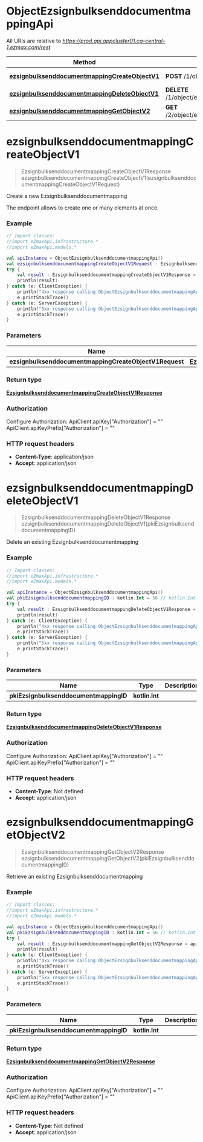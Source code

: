 # ObjectEzsignbulksenddocumentmappingApi

All URIs are relative to *https://prod.api.appcluster01.ca-central-1.ezmax.com/rest*

Method | HTTP request | Description
------------- | ------------- | -------------
[**ezsignbulksenddocumentmappingCreateObjectV1**](ObjectEzsignbulksenddocumentmappingApi.md#ezsignbulksenddocumentmappingCreateObjectV1) | **POST** /1/object/ezsignbulksenddocumentmapping | Create a new Ezsignbulksenddocumentmapping
[**ezsignbulksenddocumentmappingDeleteObjectV1**](ObjectEzsignbulksenddocumentmappingApi.md#ezsignbulksenddocumentmappingDeleteObjectV1) | **DELETE** /1/object/ezsignbulksenddocumentmapping/{pkiEzsignbulksenddocumentmappingID} | Delete an existing Ezsignbulksenddocumentmapping
[**ezsignbulksenddocumentmappingGetObjectV2**](ObjectEzsignbulksenddocumentmappingApi.md#ezsignbulksenddocumentmappingGetObjectV2) | **GET** /2/object/ezsignbulksenddocumentmapping/{pkiEzsignbulksenddocumentmappingID} | Retrieve an existing Ezsignbulksenddocumentmapping


<a id="ezsignbulksenddocumentmappingCreateObjectV1"></a>
# **ezsignbulksenddocumentmappingCreateObjectV1**
> EzsignbulksenddocumentmappingCreateObjectV1Response ezsignbulksenddocumentmappingCreateObjectV1(ezsignbulksenddocumentmappingCreateObjectV1Request)

Create a new Ezsignbulksenddocumentmapping

The endpoint allows to create one or many elements at once.

### Example
```kotlin
// Import classes:
//import eZmaxApi.infrastructure.*
//import eZmaxApi.models.*

val apiInstance = ObjectEzsignbulksenddocumentmappingApi()
val ezsignbulksenddocumentmappingCreateObjectV1Request : EzsignbulksenddocumentmappingCreateObjectV1Request =  // EzsignbulksenddocumentmappingCreateObjectV1Request | 
try {
    val result : EzsignbulksenddocumentmappingCreateObjectV1Response = apiInstance.ezsignbulksenddocumentmappingCreateObjectV1(ezsignbulksenddocumentmappingCreateObjectV1Request)
    println(result)
} catch (e: ClientException) {
    println("4xx response calling ObjectEzsignbulksenddocumentmappingApi#ezsignbulksenddocumentmappingCreateObjectV1")
    e.printStackTrace()
} catch (e: ServerException) {
    println("5xx response calling ObjectEzsignbulksenddocumentmappingApi#ezsignbulksenddocumentmappingCreateObjectV1")
    e.printStackTrace()
}
```

### Parameters

Name | Type | Description  | Notes
------------- | ------------- | ------------- | -------------
 **ezsignbulksenddocumentmappingCreateObjectV1Request** | [**EzsignbulksenddocumentmappingCreateObjectV1Request**](EzsignbulksenddocumentmappingCreateObjectV1Request.md)|  |

### Return type

[**EzsignbulksenddocumentmappingCreateObjectV1Response**](EzsignbulksenddocumentmappingCreateObjectV1Response.md)

### Authorization


Configure Authorization:
    ApiClient.apiKey["Authorization"] = ""
    ApiClient.apiKeyPrefix["Authorization"] = ""

### HTTP request headers

 - **Content-Type**: application/json
 - **Accept**: application/json

<a id="ezsignbulksenddocumentmappingDeleteObjectV1"></a>
# **ezsignbulksenddocumentmappingDeleteObjectV1**
> EzsignbulksenddocumentmappingDeleteObjectV1Response ezsignbulksenddocumentmappingDeleteObjectV1(pkiEzsignbulksenddocumentmappingID)

Delete an existing Ezsignbulksenddocumentmapping



### Example
```kotlin
// Import classes:
//import eZmaxApi.infrastructure.*
//import eZmaxApi.models.*

val apiInstance = ObjectEzsignbulksenddocumentmappingApi()
val pkiEzsignbulksenddocumentmappingID : kotlin.Int = 56 // kotlin.Int | 
try {
    val result : EzsignbulksenddocumentmappingDeleteObjectV1Response = apiInstance.ezsignbulksenddocumentmappingDeleteObjectV1(pkiEzsignbulksenddocumentmappingID)
    println(result)
} catch (e: ClientException) {
    println("4xx response calling ObjectEzsignbulksenddocumentmappingApi#ezsignbulksenddocumentmappingDeleteObjectV1")
    e.printStackTrace()
} catch (e: ServerException) {
    println("5xx response calling ObjectEzsignbulksenddocumentmappingApi#ezsignbulksenddocumentmappingDeleteObjectV1")
    e.printStackTrace()
}
```

### Parameters

Name | Type | Description  | Notes
------------- | ------------- | ------------- | -------------
 **pkiEzsignbulksenddocumentmappingID** | **kotlin.Int**|  |

### Return type

[**EzsignbulksenddocumentmappingDeleteObjectV1Response**](EzsignbulksenddocumentmappingDeleteObjectV1Response.md)

### Authorization


Configure Authorization:
    ApiClient.apiKey["Authorization"] = ""
    ApiClient.apiKeyPrefix["Authorization"] = ""

### HTTP request headers

 - **Content-Type**: Not defined
 - **Accept**: application/json

<a id="ezsignbulksenddocumentmappingGetObjectV2"></a>
# **ezsignbulksenddocumentmappingGetObjectV2**
> EzsignbulksenddocumentmappingGetObjectV2Response ezsignbulksenddocumentmappingGetObjectV2(pkiEzsignbulksenddocumentmappingID)

Retrieve an existing Ezsignbulksenddocumentmapping



### Example
```kotlin
// Import classes:
//import eZmaxApi.infrastructure.*
//import eZmaxApi.models.*

val apiInstance = ObjectEzsignbulksenddocumentmappingApi()
val pkiEzsignbulksenddocumentmappingID : kotlin.Int = 56 // kotlin.Int | 
try {
    val result : EzsignbulksenddocumentmappingGetObjectV2Response = apiInstance.ezsignbulksenddocumentmappingGetObjectV2(pkiEzsignbulksenddocumentmappingID)
    println(result)
} catch (e: ClientException) {
    println("4xx response calling ObjectEzsignbulksenddocumentmappingApi#ezsignbulksenddocumentmappingGetObjectV2")
    e.printStackTrace()
} catch (e: ServerException) {
    println("5xx response calling ObjectEzsignbulksenddocumentmappingApi#ezsignbulksenddocumentmappingGetObjectV2")
    e.printStackTrace()
}
```

### Parameters

Name | Type | Description  | Notes
------------- | ------------- | ------------- | -------------
 **pkiEzsignbulksenddocumentmappingID** | **kotlin.Int**|  |

### Return type

[**EzsignbulksenddocumentmappingGetObjectV2Response**](EzsignbulksenddocumentmappingGetObjectV2Response.md)

### Authorization


Configure Authorization:
    ApiClient.apiKey["Authorization"] = ""
    ApiClient.apiKeyPrefix["Authorization"] = ""

### HTTP request headers

 - **Content-Type**: Not defined
 - **Accept**: application/json

